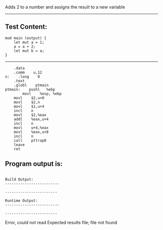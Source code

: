 Adds 2 to a number and assigns the result to a new variable

-------------------------


Test Content: 
-------------------------
```
mod main (output) {
    let mut a = 1;
    a = a + 2;
    let mut b = a;
}
```
------------------------

```
    .data    
    .comm    u,12
n:    .long    0
    .text    
    .globl    ptmain
ptmain:    pushl   %ebp
        movl    %esp, %ebp    
    movl    $2,u+0
    movl    $2,n
    movl    $1,u+4
    incl    n
    movl    $2,%eax
    addl    %eax,u+4
    incl    n
    movl    u+4,%eax
    movl    %eax,u+8
    incl    n
    call    pttrap0
    leave    
    ret    
```
Program output is: 
-------------------------
```

Build Output: 
-------------------------
```

```
------------------------

Runtime Output: 
-------------------------
```

```
------------------------

```


Error, could not read Expected results file; file not found

```
